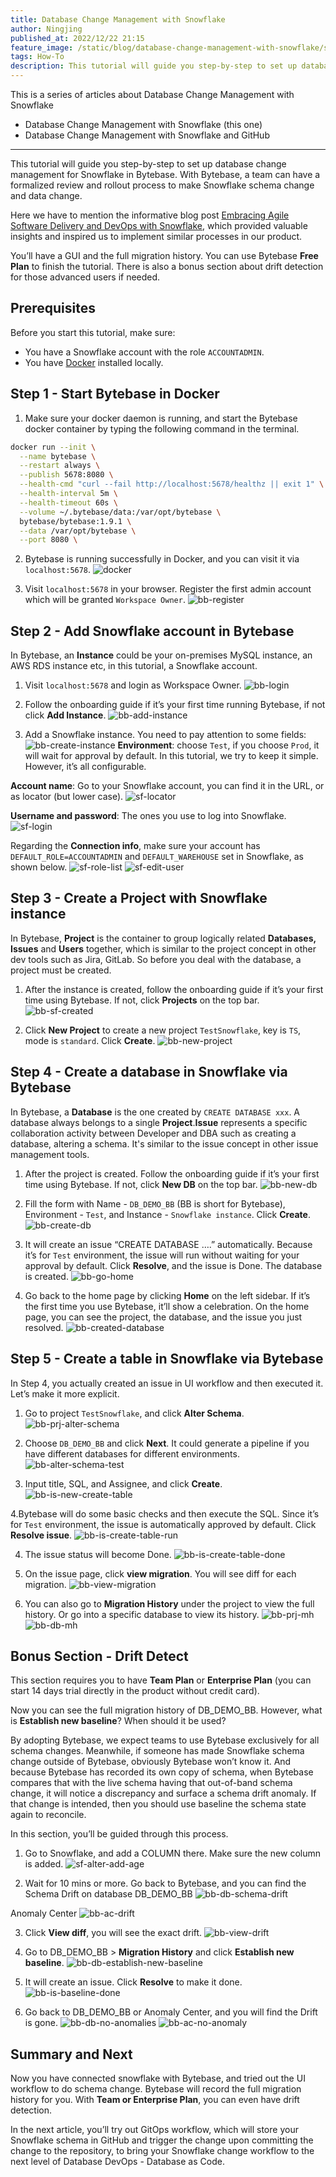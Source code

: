 ```yaml
---
title: Database Change Management with Snowflake
author: Ningjing
published_at: 2022/12/22 21:15
feature_image: /static/blog/database-change-management-with-snowflake/snowflake-db-management.webp
tags: How-To
description: This tutorial will guide you step-by-step to set up database change management for Snowflake in Bytebase. 
---
```


This is a series of articles about Database Change Management with Snowflake

- Database Change Management with Snowflake (this one)
- Database Change Management with Snowflake and GitHub

---

This tutorial will guide you step-by-step to set up database change management for Snowflake in Bytebase. With Bytebase, a team can have a formalized review and rollout process to make Snowflake schema change and data change.

Here we have to mention the informative blog post [Embracing Agile Software Delivery and DevOps with Snowflake](https://www.snowflake.com/blog/embracing-agile-software-delivery-and-devops-with-snowflake/), which provided valuable insights and inspired us to implement similar processes in our product.

You’ll have a GUI and the full migration history. You can use Bytebase **Free Plan** to finish the tutorial. There is also a bonus section about drift detection for those advanced users if needed.

## Prerequisites

Before you start this tutorial, make sure:

- You have a Snowflake account with the role `ACCOUNTADMIN`.
- You have [Docker](https://www.docker.com/) installed locally.

## Step 1 - Start Bytebase in Docker

1. Make sure your docker daemon is running, and start the Bytebase docker container by typing the following command in the terminal.

````bash
docker run --init \
  --name bytebase \
  --restart always \
  --publish 5678:8080 \
  --health-cmd "curl --fail http://localhost:5678/healthz || exit 1" \
  --health-interval 5m \
  --health-timeout 60s \
  --volume ~/.bytebase/data:/var/opt/bytebase \
  bytebase/bytebase:1.9.1 \
  --data /var/opt/bytebase \
  --port 8080 \
````

2. Bytebase is running successfully in Docker, and you can visit it via `localhost:5678`.
![docker](/static/blog/database-change-management-with-snowflake/docker.webp)

3. Visit `localhost:5678` in your browser. Register the first admin account which will be granted `Workspace Owner`.
![bb-register](/static/blog/database-change-management-with-snowflake/bb-register.webp)

## Step 2 - Add Snowflake account in Bytebase
In Bytebase, ​​an **Instance** could be your on-premises MySQL instance, an AWS RDS instance etc, in this tutorial, a Snowflake account.

1. Visit `localhost:5678` and login as Workspace Owner.
![bb-login](/static/blog/database-change-management-with-snowflake/bb-login.webp)

2. Follow the onboarding guide if it’s your first time running Bytebase, if not click **Add Instance**.
![bb-add-instance](/static/blog/database-change-management-with-snowflake/bb-add-instance.webp)

3. Add a Snowflake instance. You need to pay attention to some fields:
![bb-create-instance](/static/blog/database-change-management-with-snowflake/bb-create-instance.webp)
**Environment**: choose `Test`, if you choose `Prod`, it will wait for approval by default. In this tutorial, we try to keep it simple. However, it’s all configurable.

**Account name**: Go to your Snowflake account, you can find it in the URL, or as locator (but lower case).
![sf-locator](/static/blog/database-change-management-with-snowflake/sf-locator.webp)

**Username and password**: The ones you use to log into Snowflake.
![sf-login](/static/blog/database-change-management-with-snowflake/sf-login.webp)

Regarding the **Connection info**,  make sure your account has `DEFAULT_ROLE=ACCOUNTADMIN` and `DEFAULT_WAREHOUSE` set in Snowflake, as shown below.
![sf-role-list](/static/blog/database-change-management-with-snowflake/sf-role-list.webp)
![sf-edit-user](/static/blog/database-change-management-with-snowflake/sf-edit-user.webp)

## Step 3 - Create a Project with Snowflake instance

In Bytebase, **Project** is the container to group logically related **Databases, Issues** and **Users** together, which is similar to the project concept in other dev tools such as Jira, GitLab. So before you deal with the database, a project must be created.

1. After the instance is created, follow the onboarding guide if it’s your first time using Bytebase. If not, click **Projects** on the top bar.
![bb-sf-created](/static/blog/database-change-management-with-snowflake/bb-sf-created.webp)

2. Click **New Project** to create a new project `TestSnowflake`, key is `TS`, mode is `standard`. Click **Create**.
![bb-new-project](/static/blog/database-change-management-with-snowflake/bb-new-project.webp)

## Step 4 - Create a database in Snowflake via Bytebase

In Bytebase, a **Database** is the one created by `CREATE DATABASE xxx`. A database always belongs to a single **Project**.**Issue** represents a specific collaboration activity between Developer and DBA such as creating a database, altering a schema. It's similar to the issue concept in other issue management tools.

1. After the project is created. Follow the onboarding guide if it’s your first time using Bytebase. If not, click **New DB** on the top bar.
![bb-new-db](/static/blog/database-change-management-with-snowflake/bb-new-db.webp)

2. Fill the form with Name - `DB_DEMO_BB` (BB is short for Bytebase), Environment - `Test`, and Instance - `Snowflake instance`. Click **Create**.
![bb-create-db](/static/blog/database-change-management-with-snowflake/bb-create-db.webp)

3. It will create an issue “CREATE DATABASE ….” automatically. Because it’s for `Test` environment, the issue will run without waiting for your approval by default. Click **Resolve**, and the issue is Done. The database is created.
![bb-go-home](/static/blog/database-change-management-with-snowflake/bb-go-home.webp)

4. Go back to the home page by clicking **Home** on the left sidebar. If it’s the first time you use Bytebase, it’ll show a celebration. On the home page, you can see the project, the database, and the issue you just resolved.
![bb-created-database](/static/blog/database-change-management-with-snowflake/bb-created-database.webp)

## Step 5 - Create a table in Snowflake via Bytebase

In Step 4, you actually created an issue in UI workflow and then executed it. Let’s make it more explicit.

1. Go to project `TestSnowflake`, and click **Alter Schema**.
![bb-prj-alter-schema](/static/blog/database-change-management-with-snowflake/bb-prj-alter-schema.webp)

2. Choose `DB_DEMO_BB` and click **Next**. It could generate a pipeline if you have different databases for different environments.
![bb-alter-schema-test](/static/blog/database-change-management-with-snowflake/bb-alter-schema-test.webp)

3. Input title, SQL, and Assignee, and click **Create**.
![bb-is-new-create-table](/static/blog/database-change-management-with-snowflake/bb-is-new-create-table.webp)

4.Bytebase will do some basic checks and then execute the SQL. Since it’s for `Test` environment, the issue is automatically approved by default. Click **Resolve issue**.
![bb-is-create-table-run](/static/blog/database-change-management-with-snowflake/bb-is-create-table-run.webp)

4. The issue status will become Done.
![bb-is-create-table-done](/static/blog/database-change-management-with-snowflake/bb-is-create-table-done.webp)

5. On the issue page, click **view migration**. You will see diff for each migration.
![bb-view-migration](/static/blog/database-change-management-with-snowflake/bb-view-migration.webp)

6. You can also go to **Migration History** under the project to view the full history. Or go into a specific database to view its history.
![bb-prj-mh](/static/blog/database-change-management-with-snowflake/bb-prj-mh.webp)
![bb-db-mh](/static/blog/database-change-management-with-snowflake/bb-db-mh.webp)

## Bonus Section - Drift Detect

This section requires you to have **Team Plan** or **Enterprise Plan** (you can start 14 days trial directly in the product without credit card).

Now you can see the full migration history of DB_DEMO_BB. However, what is **Establish new baseline**? When should it be used?

By adopting Bytebase, we expect teams to use Bytebase exclusively for all schema changes. Meanwhile, if someone has made Snowflake schema change outside of Bytebase, obviously Bytebase won’t know it. And because Bytebase has recorded its own copy of schema, when Bytebase compares that with the live schema having that out-of-band schema change, it will notice a discrepancy and surface a schema drift anomaly. If that change is intended, then you should use baseline the schema state again to reconcile.

In this section, you’ll be guided through this process.

1. Go to Snowflake, and add a COLUMN there. Make sure the new column is added.
![sf-alter-add-age](/static/blog/database-change-management-with-snowflake/sf-alter-add-age.webp)

2. Wait for 10 mins or more. Go back to Bytebase, and you can find the Schema Drift on
database DB_DEMO_BB
![bb-db-schema-drift](/static/blog/database-change-management-with-snowflake/bb-db-schema-drift.webp)

Anomaly Center
![bb-ac-drift](/static/blog/database-change-management-with-snowflake/bb-ac-drift.webp)

3. Click **View diff**, you will see the exact drift.
![bb-view-drift](/static/blog/database-change-management-with-snowflake/bb-view-drift.webp)

4. Go to DB_DEMO_BB > **Migration History** and click **Establish new baseline**.
![bb-db-establish-new-baseline](/static/blog/database-change-management-with-snowflake/bb-db-establish-new-baseline.webp)

5. It will create an issue. Click **Resolve** to make it done.
![bb-is-baseline-done](/static/blog/database-change-management-with-snowflake/bb-is-baseline-done.webp)

6. Go back to DB_DEMO_BB or Anomaly Center, and you will find the Drift is gone.
![bb-db-no-anomalies](/static/blog/database-change-management-with-snowflake/bb-db-no-anomalies.webp)
![bb-ac-no-anomaly](/static/blog/database-change-management-with-snowflake/bb-ac-no-anomaly.webp)

## Summary and Next

Now you have connected snowflake with Bytebase, and tried out the UI workflow to do schema change. Bytebase will record the full migration history for you. With **Team or Enterprise Plan**, you can even have drift detection.

In the next article, you’ll try out GitOps workflow, which will store your Snowflake schema in GitHub and trigger the change upon committing the change to the repository, to bring your Snowflake change workflow to the next level of Database DevOps - Database as Code.
